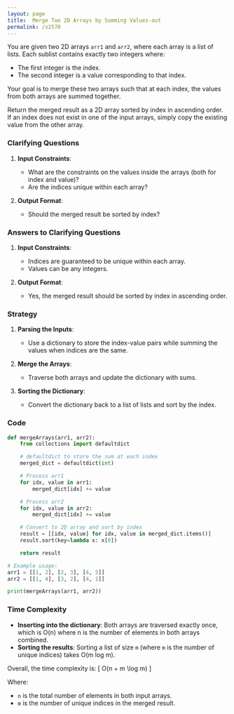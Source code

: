 ```yaml
---
layout: page
title:  Merge Two 2D Arrays by Summing Values-out
permalink: /s2570
---
```


You are given two 2D arrays `arr1` and `arr2`, where each array is a list of lists. Each sublist contains exactly two integers where:
- The first integer is the index.
- The second integer is a value corresponding to that index.

Your goal is to merge these two arrays such that at each index, the values from both arrays are summed together.

Return the merged result as a 2D array sorted by index in ascending order. If an index does not exist in one of the input arrays, simply copy the existing value from the other array.

### Clarifying Questions
1. **Input Constraints**:
   - What are the constraints on the values inside the arrays (both for index and value)?
   - Are the indices unique within each array?
   
2. **Output Format**:
   - Should the merged result be sorted by index?
   
### Answers to Clarifying Questions
1. **Input Constraints**:
   - Indices are guaranteed to be unique within each array.
   - Values can be any integers.
   
2. **Output Format**:
   - Yes, the merged result should be sorted by index in ascending order.

### Strategy

1. **Parsing the Inputs**:
   - Use a dictionary to store the index-value pairs while summing the values when indices are the same.
   
2. **Merge the Arrays**:
   - Traverse both arrays and update the dictionary with sums.
   
3. **Sorting the Dictionary**:
   - Convert the dictionary back to a list of lists and sort by the index.
   
### Code

```python
def mergeArrays(arr1, arr2):
    from collections import defaultdict

    # defaultdict to store the sum at each index
    merged_dict = defaultdict(int)

    # Process arr1
    for idx, value in arr1:
        merged_dict[idx] += value

    # Process arr2
    for idx, value in arr2:
        merged_dict[idx] += value

    # Convert to 2D array and sort by index
    result = [[idx, value] for idx, value in merged_dict.items()]
    result.sort(key=lambda x: x[0])

    return result

# Example usage:
arr1 = [[1, 2], [2, 3], [4, 5]]
arr2 = [[1, 4], [3, 2], [4, 1]]

print(mergeArrays(arr1, arr2))
```

### Time Complexity

- **Inserting into the dictionary**: Both arrays are traversed exactly once, which is O(n) where n is the number of elements in both arrays combined.
- **Sorting the results**: Sorting a list of size `m` (where `m` is the number of unique indices) takes O(m log m).

Overall, the time complexity is:
\[ O(n + m \log m) \]

Where:
- `n` is the total number of elements in both input arrays.
- `m` is the number of unique indices in the merged result.
